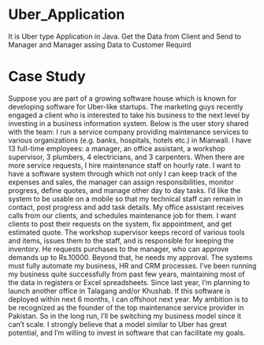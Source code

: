 # Uber_Application
It is Uber type Application in Java. Get the Data from Client and Send to Manager and Manager assing Data to Customer Requird

# Case Study

Suppose you are part of a growing software house which is known for developing software for Uber-like
startups. The marketing guys recently engaged a client who is interested to take his business to the next level
by investing in a business information system. Below is the user story shared with the team:
I run a service company providing maintenance services to various organizations (e.g. banks,
hospitals, hotels etc.) in Mianwali. I have 13 full-time employees: a manager, an office
assistant, a workshop supervisor, 3 plumbers, 4 electricians, and 3 carpenters. When there are
more service requests, I hire maintenance staff on hourly rate. I want to have a software
system through which not only I can keep track of the expenses and sales, the manager can
assign responsibilities, monitor progress, define quotes, and manage other day to day tasks. I’d
like the system to be usable on a mobile so that my technical staff can remain in contact, post
progress and add task details. My office assistant receives calls from our clients, and schedules
maintenance job for them. I want clients to post their requests on the system, fix appointment,
and get estimated quote. The workshop supervisor keeps record of various tools and items,
issues them to the staff, and is responsible for keeping the inventory. He requests purchases to
the manager, who can approve demands up to Rs.10000. Beyond that, he needs my approval.
The systems must fully automate my business, HR and CRM processes. I’ve been running my
business quite successfully from past few years, maintaining most of the data in registers or
Excel spreadsheets. Since last year, I’m planning to launch another office in Talagang and/or
Khushab. If this software is deployed within next 6 months, I can offshoot next year.
My ambition is to be recognized as the founder of the top maintenance service provider in
Pakistan. So in the long run, I’ll be switching my business model since it can’t scale. I strongly
believe that a model similar to Uber has great potential, and I’m willing to invest in software
that can facilitate my goals.
